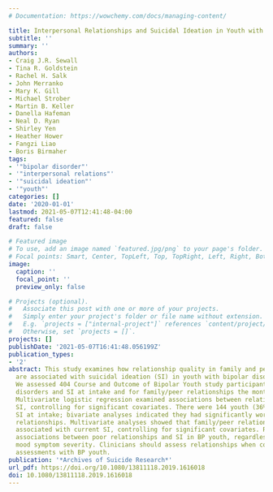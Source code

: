 ```yaml
---
# Documentation: https://wowchemy.com/docs/managing-content/

title: Interpersonal Relationships and Suicidal Ideation in Youth with Bipolar Disorder
subtitle: ''
summary: ''
authors:
- Craig J.R. Sewall
- Tina R. Goldstein
- Rachel H. Salk
- John Merranko
- Mary K. Gill
- Michael Strober
- Martin B. Keller
- Danella Hafeman
- Neal D. Ryan
- Shirley Yen
- Heather Hower
- Fangzi Liao
- Boris Birmaher
tags:
- '"bipolar disorder"'
- '"interpersonal relations"'
- '"suicidal ideation"'
- '"youth"'
categories: []
date: '2020-01-01'
lastmod: 2021-05-07T12:41:48-04:00
featured: false
draft: false

# Featured image
# To use, add an image named `featured.jpg/png` to your page's folder.
# Focal points: Smart, Center, TopLeft, Top, TopRight, Left, Right, BottomLeft, Bottom, BottomRight.
image:
  caption: ''
  focal_point: ''
  preview_only: false

# Projects (optional).
#   Associate this post with one or more of your projects.
#   Simply enter your project's folder or file name without extension.
#   E.g. `projects = ["internal-project"]` references `content/project/deep-learning/index.md`.
#   Otherwise, set `projects = []`.
projects: []
publishDate: '2021-05-07T16:41:48.056199Z'
publication_types:
- '2'
abstract: This study examines how relationship quality in family and peer domains
  are associated with suicidal ideation (SI) in youth with bipolar disorder (BP).
  We assessed 404 Course and Outcome of Bipolar Youth study participants for psychiatric
  disorders and SI at intake and for family/peer relationships the month after intake.
  Multivariate logistic regression examined associations between relationships and
  SI, controlling for significant covariates. There were 144 youth (36%) who reported
  SI at intake; bivariate analyses indicated they had significantly worse family/peer
  relationships. Multivariate analyses showed that family/peer relationships were
  associated with current SI, controlling for significant covariates. Results support
  associations between poor relationships and SI in BP youth, regardless of current
  mood symptom severity. Clinicians should assess relationships when completing risk
  assessments with BP youth.
publication: '*Archives of Suicide Research*'
url_pdf: https://doi.org/10.1080/13811118.2019.1616018
doi: 10.1080/13811118.2019.1616018
---
```

